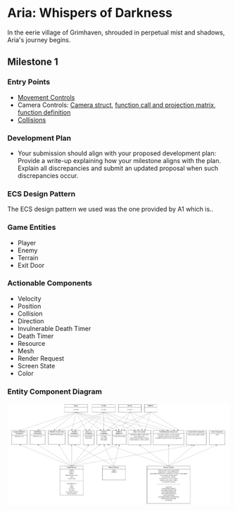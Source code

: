 # Aria: Whispers of Darkness
In the eerie village of Grimhaven, shrouded in perpetual mist and shadows, Aria's journey begins. 

## Milestone 1
### Entry Points
- [Movement Controls](https://github.students.cs.ubc.ca/CPSC427-2023W-T1/Team06Aria/blob/0d59974eadc6cf1e6482af4443dfe1ed5fba9fb9/src/world_system.cpp#L270)
- Camera Controls: [Camera struct](https://github.students.cs.ubc.ca/CPSC427-2023W-T1/Team06Aria/blob/d37c69f8169b5c6068eda0682ba48fa821cc33ef/src/common.hpp#L51),  [function call and projection matrix](https://github.students.cs.ubc.ca/CPSC427-2023W-T1/Team06Aria/blob/d37c69f8169b5c6068eda0682ba48fa821cc33ef/src/render_system.cpp#L205), [function definition](https://github.students.cs.ubc.ca/CPSC427-2023W-T1/Team06Aria/blob/d37c69f8169b5c6068eda0682ba48fa821cc33ef/src/common.cpp#L24)
- [Collisions](https://github.students.cs.ubc.ca/CPSC427-2023W-T1/Team06Aria/blob/0d59974eadc6cf1e6482af4443dfe1ed5fba9fb9/src/world_system.cpp#L217)

### Development Plan
- Your submission should align with your proposed development plan: Provide a write-up explaining how your milestone aligns with the plan. Explain all discrepancies and submit an updated proposal when such discrepancies occur.

### ECS Design Pattern
The ECS design pattern we used was the one provided by A1 which is..

### Game Entities
- Player
- Enemy
- Terrain
- Exit Door

### Actionable Components
- Velocity
- Position
- Collision
- Direction
- Invulnerable Death Timer
- Death Timer
- Resource
- Mesh
- Render Request
- Screen State
- Color

### Entity Component Diagram
![ECS diagram](docu/images/M1_ECS_diagram.png)
